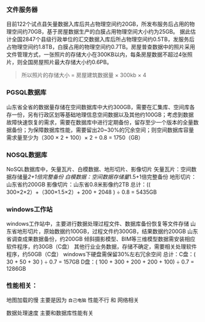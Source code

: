 ### 文件服务器

目前122个试点县矢量数据入库后共占物理空间约20GB，所发布服务后占用的物理空间约70GB，基于房屋数据生产的白膜占用物理空间大小约为25GB。
据此估计全国2847个县级行政单位的汇交数据入库后所占物理空间约0.5TB，发服务后占物理空间约1.8TB，白膜占用的物理空间约0.7TB。房屋普查数据中的照片采用文件管理方式，一张照片的存储大小在300KB以内，每条房屋数据不超过4张照片，则全国房屋照片最大存储大小约0.6PB。

> 所以照片的存储大小 = 房屋建筑数据量  × 300kb × 4



### PGSQL数据库

山东省全省的数据量存储在空间数据库中大约300GB，需要在汇集库、空间库各存一份，另有行政区划等基础地理信息空间数据以及其他约100GB；考虑到数据故障快速恢复的需求，需要在数据库中进行定期备份，留存至少一个版本的全量数据备份；为保障数据库性能，需要留出20~30%的冗余空间；则空间数据库容量需求量至少为（300 × 2 + 100）× 2 ÷ 0.8 = 1750（GB）



### NOSQL数据库

NoSQL数据库中，矢量瓦片、白模数据、地形切片、影像切片
矢量瓦片：空间数据存储量*2+1倍完整备份
白模数据：空间数据存储量*1.5+1倍完整备份
地形切片：山东省约200GB
影像切片：山东省0.8米影像约2TB
总计：(( 300×2×2）+（300×1.5×2）+ 200 + 2048 ) ÷ 0.8 = 5435GB



### windows工作站

windows工作站中，主要进行数据处理过程文件、数据库备份恢复等文件存储
山东省地形切片，原始数据约100GB，过程文件约300GB，结果数据约200GB
山东省调查成果数据备份，约200GB
倾斜摄影模型、BIM等三维模型数据需安装相应软件程序，约30GB（C盘）
其他行业业务数据，存储不确定，需要相关处理软件程序，约50GB（C盘）
windows下硬盘需保留30%左右冗余空间
总计：C盘：( 30 + 50 + 30 ) ÷ 0.7 = 157GB
          D盘：( 100 + 300 + 200 + 200 + 100) ÷ 0.7 = 1286GB



### 性能相关：

地图加载的慢 主要是因为 `自己电脑` 性能不行 和 网络相关

数据处理速度 主要和数据库性能有关

